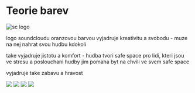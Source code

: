 # Teorie barev

![sc logo](https://1000logos.net/wp-content/uploads/2021/04/Soundcloud-logo-500x281.png)

logo soundcloudu oranzovou barvou vyjadruje kreativitu a svobodu - muze na nej nahrat svou hudbu kdokoli

take vyjadruje jistotu a komfort - hudba tvori safe space pro lidi, kteri jsou ve stresu a poslouchani hudby jim pomaha byt na chvili ve svem safe space

vyjadruje take zabavu a hravost

![](https://fakeimg.pl/200x200/c6a5f7/C6A5F7)
![](https://fakeimg.pl/200x200/8871d1/8871D1)
![](https://fakeimg.pl/200x200/5243ea/5243EA)
![](https://fakeimg.pl/200x200/666ed1/666ED1)



